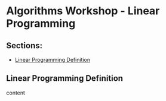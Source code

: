 # Algorithms Workshop - Linear Programming

## Sections:

* [Linear Programming Definition](#linear-programming-definition)

## Linear Programming Definition

content